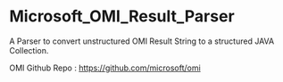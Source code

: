 # Microsoft_OMI_Result_Parser
A Parser to convert unstructured OMI Result String to a structured JAVA Collection.

OMI Github Repo : https://github.com/microsoft/omi
